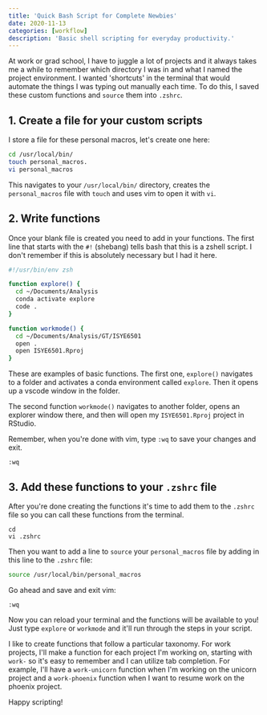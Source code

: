 ```yaml
---
title: 'Quick Bash Script for Complete Newbies'
date: 2020-11-13
categories: [workflow]
description: 'Basic shell scripting for everyday productivity.'
---
```


At work or grad school, I have to juggle a lot of projects and it always takes me a while to remember which directory I was in and what I named the project environment. I wanted 'shortcuts' in the terminal that would automate the things I was typing out manually each time. To do this, I saved these custom functions and `source` them into `.zshrc`.

## 1. Create a file for your custom scripts

I store a file for these personal macros, let's create one here:

```bash
cd /usr/local/bin/
touch personal_macros.
vi personal_macros
```

This navigates to your `/usr/local/bin/` directory, creates the `personal_macros` file with `touch` and uses vim to open it with `vi`.

## 2. Write functions

Once your blank file is created you need to add in your functions. The first line that starts with the `#!` (shebang) tells bash that this is a zshell script. I don't remember if this is absolutely necessary but I had it here.

```bash
#!/usr/bin/env zsh

function explore() {
  cd ~/Documents/Analysis
  conda activate explore
  code .
}

function workmode() {
  cd ~/Documents/Analysis/GT/ISYE6501
  open .
  open ISYE6501.Rproj
}
```

These are examples of basic functions. The first one, `explore()` navigates to a folder and activates a conda environment called `explore`. Then it opens up a vscode window in the folder.

The second function `workmode()` navigates to another folder, opens an explorer window there, and then will open my `ISYE6501.Rproj` project in RStudio.

Remember, when you're done with vim, type `:wq` to save your changes and exit.

```vim
:wq
```

## 3. Add these functions to your `.zshrc` file

After you're done creating the functions it's time to add them to the `.zshrc` file so you can call these functions from the terminal.

```console
cd
vi .zshrc
```

Then you want to add a line to `source` your `personal_macros` file by adding in this line to the `.zshrc` file:

```bash
source /usr/local/bin/personal_macros
```

Go ahead and save and exit vim:

```vim
:wq
```

Now you can reload your terminal and the functions will be available to you! Just type `explore` or `workmode` and it'll run through the steps in your script.

I like to create functions that follow a particular taxonomy. For work projects, I'll make a function for each project I'm working on, starting with `work-` so it's easy to remember and I can utilize tab completion. For example, I'll have a `work-unicorn` function when I'm working on the unicorn project and a `work-phoenix` function when I want to resume work on the phoenix project.

Happy scripting!
